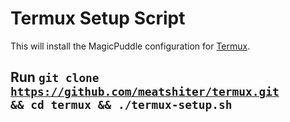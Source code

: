 # Termux Setup Script
This will install the MagicPuddle configuration for <a href='https://termux.com/'>Termux</a>.
## Run <code>git clone <https://github.com/meatshiter/termux.git> && cd termux && ./termux-setup.sh</code>
